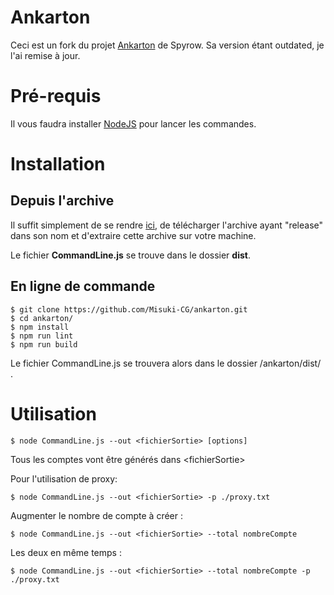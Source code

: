 # Ankarton

Ceci est un fork du projet [Ankarton](https://github.com/Spyrow/ankarton "Spyrow's Ankarton") de Spyrow. 
Sa version étant outdated, je l'ai remise à jour. 

# Pré-requis 

Il vous faudra installer [NodeJS](https://nodejs.org/fr/ "NodeJS") pour lancer les commandes.


# Installation
## Depuis l'archive

Il suffit simplement de se rendre [ici](https://github.com/Misuki-CG/ankarton/releases "release"), de télécharger l'archive ayant "release" dans son nom et d'extraire cette archive sur votre machine. 

Le fichier **CommandLine.js** se trouve dans le dossier **dist**. 


## En ligne de commande

```
$ git clone https://github.com/Misuki-CG/ankarton.git
$ cd ankarton/
$ npm install
$ npm run lint
$ npm run build
```

Le fichier CommandLine.js se trouvera alors dans le dossier /ankarton/dist/ .


# Utilisation

```
$ node CommandLine.js --out <fichierSortie> [options]
```

Tous les comptes vont être générés dans \<fichierSortie\>

Pour l'utilisation de proxy: 
```
$ node CommandLine.js --out <fichierSortie> -p ./proxy.txt
```

Augmenter le nombre de compte à créer :

```
$ node CommandLine.js --out <fichierSortie> --total nombreCompte
```
Les deux en même temps :
```
$ node CommandLine.js --out <fichierSortie> --total nombreCompte -p ./proxy.txt
```

